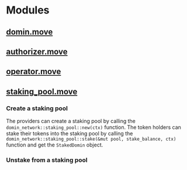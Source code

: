 
# Modules

## [domin.move](./domin./domin.move)
## [authorizer.move](./nodes/authorizer.move)
## [operator.move](./nodes/operator.move)
## [staking_pool.move](./nodes/staking_pool.move)
### Create a staking pool

The providers can create a staking pool by calling the `domin_network::staking_pool::new(ctx)` function.
The token holders can stake their tokens into the staking pool by calling the `domin_network::staking_pool::stake(&mut pool, stake_balance, ctx)` function and get the `StakedDomin` object.

### Unstake from a staking pool